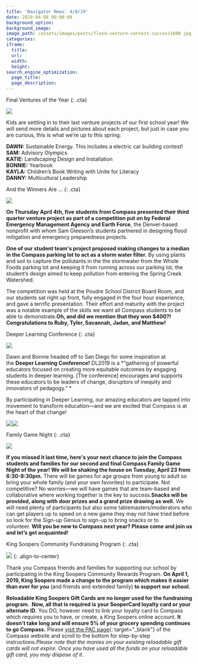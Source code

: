 ```yaml
---
title: 'Navigator News: 4/8/19'
date: 2019-04-08 00:00:00
background_option:
background_image:
image_path: /assets/images/posts/flood-venture-contest-success1600.jpg
categories:
iframe:
  title:
  url:
  width:
  height:
search_engine_optimization:
  page_title:
  page_description:
---
```


Final Ventures of the Year
{: .cta}

![](/assets/images/art.jpg)

Kids are settling in to their last venture projects of our first school year\! We will send more details and pictures about each project, but just in case you are curious, this is what we’re up to this spring:

**DAWN:** Sustainable Energy. This includes a electric car building contest\!<br>**SAM:** Advisory Olympics<br>**KATIE:** Landscaping Design and Installation<br>**BONNIE:** Yearbook<br>**KAYLA:** Children’s Book Writing with Unite for Literacy<br>**DANNY:** Multicultural Leadership

And the Winners Are …
{: .cta}

![](/assets/images/flood-venture-contest-success1600.jpg)

**On Thursday April 4th, five students from Compass presented their third quarter venture project as part of a competition put on by Federal Emergency Management Agency and Earth Force**, the Denver-based nonprofit with whom Sam Gleeson’s students partnered in designing flood mitigation and emergency preparedness projects.

**One of our student team's project proposed making changes to a median in the Compass parking lot to act as a storm water filter.** By using plants and soil to capture the pollutants in the the stormwater from the Whole Foods parking lot and keeping it from running across our parking lot, the student’s design aimed to keep pollution from entering the Spring Creek Watershed.

The competition was held at the Poudre School District Board Room, and our students sat right up front, fully engaged in the four hour experience, and gave a terrific presentation. Their effort and maturity with the project was a notable example of the skills we want all Compass students to be able to demonstrate.**Oh, and did we mention that they won $400?\! Congratulations to Ruby, Tyler, Savannah, Jadan, and Matthew\!**

Deeper Learning Conference
{: .cta}

![](/assets/images/unnamed-13.jpg)

Dawn and Bonnie headed off to San Diego for some inspiration at the **Deeper Learning Conference\!** DL2019 is a *“gathering of powerful educators focused on creating more equitable outcomes by engaging students in deeper learning. \[The conference\] encourages and supports these educators to be leaders of change, disruptors of inequity and innovators of pedagogy.” *

By participating in Deeper Learning, our amazing educators are tapped into movement to transform education—and we are excited that Compass is at the heart of that change\!

![](/assets/images/unnamed-13.jpg)![](/assets/images/unnamed-13.jpg)

Family Game Night
{: .cta}

![](/assets/images/unnamed-14.jpg)

**If you missed it last time, here's your next chance to join the Compass students and families for our second and final Compass Family Game Night of the year\! We will be shaking the house on Tuesday, April 23 from 6:30-8:30pm.** There will be games for age groups from young to adult so bring your whole family (and your own favorites) to participate. Not competitive? No worries—we will have games that are team-based and collaborative where working together is the key to success.**Snacks will be provided, along with door prizes and a grand prize drawing as well.** We will need plenty of participants but also some tablemasters/moderators who can get players up to speed on a new game they may not have tried before so look for the Sign-up Genius to sign-up to bring snacks or to volunteer. **Will you be new to Compass next year? Please come and join us and let’s get acquainted\!**

King Soopers Community Fundraising Program
{: .cta}

![](/assets/images/kingsoopers-card2x.jpg)
{: .align-to-center}

Thank you Compass friends and families for supporting our school by participating in the King Soopers Community Rewards Program. **On April 1, 2019, King Soopers made a change to the program which makes it easier than ever for you** (and friends and extended family) **to support our school.**

**Reloadable King Soopers Gift Cards are no longer used for the fundraising program.  Now, all that is required is your SooperCard loyalty card or your alternate ID**. You DO, however need to link your loyalty card to Compass which requires you to have, or create, a King Soopers online account. **It doesn't take long and will ensure 5% of your grocery spending continues to go Compass.** Please [visit the PAC page](https://compassfortcollins.us14.list-manage.com/track/click?u=f92353bb4e553c0be87c16d55&amp;id=7582726caa&amp;e=46f52667a0){: target="_blank"} of the Compass website and scroll to the bottom for step-by-step instructions.*Please note that the monies on your existing reloadable gift cards will not expire. Once you have used all the funds on your reloadable gift card, you may dispose of it.*